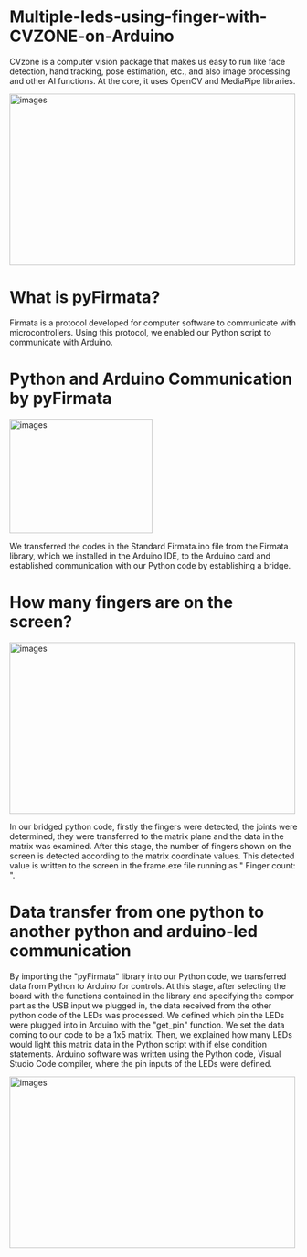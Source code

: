 # Multiple-leds-using-finger-with-CVZONE-on-Arduino
CVzone is a computer vision package that makes us easy to run like face detection, hand tracking, pose estimation, etc., and also image processing and other AI functions. At the core, it uses OpenCV and MediaPipe libraries.

<img src="https://github.com/busolbuse/Multiple-leds-using-finger-with-CVZONE-on-Arduino/assets/147637348/1a43a3b7-4853-4d07-8b66-862930ea9a8c" alt="images"  width="500" height="300">

# What is pyFirmata?

Firmata is a protocol developed for computer software to communicate with microcontrollers. Using this protocol, we enabled our Python script to communicate with Arduino.

# Python and Arduino Communication by pyFirmata

<img src="https://github.com/busolbuse/Multiple-leds-using-finger-with-CVZONE-on-Arduino/assets/147637348/e08c1dc9-65e6-4140-9db6-83117c3176e7" alt="images" width="250" height="200">

We transferred the codes in the Standard Firmata.ino file from the Firmata library, which we installed in the Arduino IDE, to the Arduino card and established communication with our Python code by establishing a bridge.


# How many fingers are on the screen?

<img src="https://github.com/busolbuse/Multiple-leds-using-finger-with-CVZONE-on-Arduino/assets/147637348/3f178cc4-9dd2-44e4-9b7b-e7c18158b268" alt="images"  width="500" height="300">

In our bridged python code, firstly the fingers were detected, the joints were determined, they were transferred to the matrix plane and the data in the matrix was examined. After this stage, the number of fingers shown on the screen is detected according to the matrix coordinate values. This detected value is written to the screen in the frame.exe file running as " Finger count: ".


# Data transfer from one python to another python and arduino-led communication 

By importing the "pyFirmata" library into our Python code, we transferred data from Python to Arduino for controls. At this stage, after selecting the board with the functions contained in the library and specifying the compor part as the USB input we plugged in, the data received from the other python code of the LEDs was processed. We defined which pin the LEDs were plugged into in Arduino with the "get_pin" function.
We set the data coming to our code to be a 1x5 matrix. Then, we explained how many LEDs would light this matrix data in the Python script with if else condition statements.
Arduino software was written using the Python code, Visual Studio Code compiler, where the pin inputs of the LEDs were defined.

<img src="https://github.com/busolbuse/Multiple-leds-using-finger-with-CVZONE-on-Arduino/assets/147637348/6e30191d-fee9-457e-a6c9-32fb3c7f381f" alt="images"  width="500" height="300">
